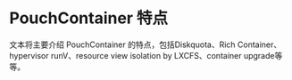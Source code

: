 # PouchContainer 特点

文本将主要介绍 PouchContainer 的特点，包括Diskquota、Rich Container、hypervisor runV、resource view isolation by LXCFS、container upgrade等等。